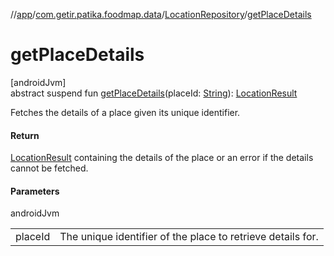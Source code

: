 //[app](../../../index.md)/[com.getir.patika.foodmap.data](../index.md)/[LocationRepository](index.md)/[getPlaceDetails](get-place-details.md)

# getPlaceDetails

[androidJvm]\
abstract suspend fun [getPlaceDetails](get-place-details.md)(placeId: [String](https://kotlinlang.org/api/latest/jvm/stdlib/kotlin/-string/index.html)): [LocationResult](../../com.getir.patika.foodmap.ui/-location-result/index.md)

Fetches the details of a place given its unique identifier.

#### Return

[LocationResult](../../com.getir.patika.foodmap.ui/-location-result/index.md) containing the details of the place or an error if the details     cannot be fetched.

#### Parameters

androidJvm

| | |
|---|---|
| placeId | The unique identifier of the place to retrieve details for. |
